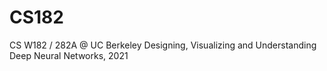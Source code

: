 # CS182
CS W182 / 282A @ UC Berkeley Designing, Visualizing and Understanding Deep Neural Networks, 2021
